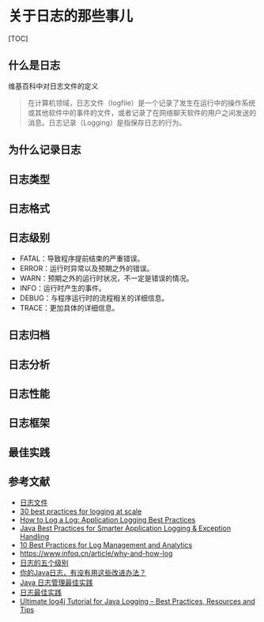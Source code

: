 # 关于日志的那些事儿

[TOC]

## 什么是日志

维基百科中对日志文件的定义

> 在计算机领域，日志文件（logfile）是一个记录了发生在运行中的操作系统或其他软件中的事件的文件，或者记录了在网络聊天软件的用户之间发送的消息。日志记录（Logging）是指保存日志的行为。

## 为什么记录日志

## 日志类型

## 日志格式

## 日志级别

- FATAL：导致程序提前结束的严重错误。
- ERROR：运行时异常以及预期之外的错误。
- WARN：预期之外的运行时状况，不一定是错误的情况。
- INFO：运行时产生的事件。
- DEBUG：与程序运行时的流程相关的详细信息。
- TRACE：更加具体的详细信息。

## 日志归档

## 日志分析

## 日志性能

## 日志框架

## 最佳实践

## 参考文献

- [日志文件](https://zh.wikipedia.org/wiki/日志文件)
- [30 best practices for logging at scale](https://www.loggly.com/blog/30-best-practices-logging-scale/)
- [How to Log a Log: Application Logging Best Practices](https://logz.io/blog/logging-best-practices/)
- [Java Best Practices for Smarter Application Logging & Exception Handling](https://stackify.com/java-logging-best-practices/)
- [10 Best Practices for Log Management and Analytics](https://dzone.com/articles/10-best-practices-for-log-management-and-analytics-1)
- https://www.infoq.cn/article/why-and-how-log
- [日志的五个级别](https://www.infoq.cn/article/five-levels-of-logging)
- [你的Java日志，有没有用这些改进办法？](https://mp.weixin.qq.com/s?__biz=MjM5MDE0Mjc4MA==&mid=207451012&idx=1&sn=de9fba4eda0f221363b6d5ae54243416&scene=27#wechat_redirect)
- [Java 日志管理最佳实践](https://www.ibm.com/developerworks/cn/java/j-lo-practicelog/index.html)
- [日志最佳实践](http://blog.jobbole.com/56574/)
- [Ultimate log4j Tutorial for Java Logging – Best Practices, Resources and Tips](https://stackify.com/log4j-guide-dotnet-logging/)



